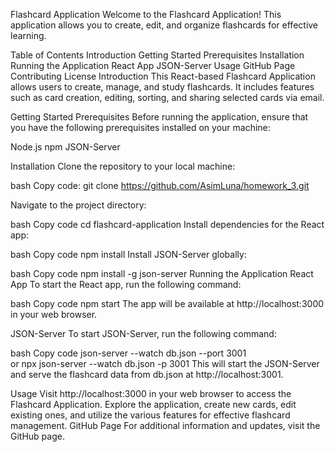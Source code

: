 Flashcard Application
Welcome to the Flashcard Application! This application allows you to create, edit, and organize flashcards for effective learning.

Table of Contents
Introduction
Getting Started
Prerequisites
Installation
Running the Application
React App
JSON-Server
Usage
GitHub Page
Contributing
License
Introduction
This React-based Flashcard Application allows users to create, manage, and study flashcards. It includes features such as card creation, editing, sorting, and sharing selected cards via email.

Getting Started
Prerequisites
Before running the application, ensure that you have the following prerequisites installed on your machine:

Node.js
npm
JSON-Server

Installation
Clone the repository to your local machine:

bash
Copy code:
git clone https://github.com/AsimLuna/homework_3.git

Navigate to the project directory:

bash
Copy code
cd flashcard-application
Install dependencies for the React app:

bash
Copy code
npm install
Install JSON-Server globally:

bash
Copy code
npm install -g json-server
Running the Application
React App
To start the React app, run the following command:

bash
Copy code
npm start
The app will be available at http://localhost:3000 in your web browser.

JSON-Server
To start JSON-Server, run the following command:

bash
Copy code
json-server --watch db.json --port 3001   
or npx json-server --watch db.json -p 3001
This will start the JSON-Server and serve the flashcard data from db.json at http://localhost:3001.

Usage
Visit http://localhost:3000 in your web browser to access the Flashcard Application.
Explore the application, create new cards, edit existing ones, and utilize the various features for effective flashcard management.
GitHub Page
For additional information and updates, visit the GitHub page.
